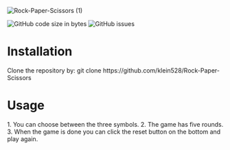 ![Rock-Paper-Scissors (1)](https://user-images.githubusercontent.com/88459146/223828127-7f2217af-1bfa-4131-bd29-1378448d7077.png)


![GitHub code size in bytes](https://img.shields.io/github/languages/code-size/klein528/Rock-Paper-Scissors) ![GitHub issues](https://img.shields.io/github/issues-raw/klein528/Rock-Paper-Scissors)

<h1>Installation</h1>
Clone the repository by: git clone https://github.com/klein528/Rock-Paper-Scissors

<h1>Usage</h1>
1. You can choose between the three symbols.
2. The game has five rounds.
3. When the game is done you can click the reset button on the bottom and play again.
